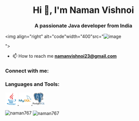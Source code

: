 
<h1 align="center">Hi 👋, I'm Naman Vishnoi</h1>
<h3 align="center">A passionate Java developer from India</h3>

<img align="right" alt="code"width="400"src="![image](https://github.com/user-attachments/assets/e4906169-0487-4043-9ecc-988d247cf111)

">
- 📫 How to reach me **namanvishnoi23@gmail.com**

<h3 align="left">Connect with me:</h3>
<p align="left">
</p>

<h3 align="left">Languages and Tools:</h3>
<p align="left"> <a href="https://www.java.com" target="_blank" rel="noreferrer"> <img src="https://raw.githubusercontent.com/devicons/devicon/master/icons/java/java-original.svg" alt="java" width="40" height="40"/> </a> <a href="https://www.mysql.com/" target="_blank" rel="noreferrer"> <img src="https://raw.githubusercontent.com/devicons/devicon/master/icons/mysql/mysql-original-wordmark.svg" alt="mysql" width="40" height="40"/> </a> <a href="https://www.postgresql.org" target="_blank" rel="noreferrer"> <img src="https://raw.githubusercontent.com/devicons/devicon/master/icons/postgresql/postgresql-original-wordmark.svg" alt="postgresql" width="40" height="40"/> </a> </p>

<p><img align="left" src="https://github-readme-stats.vercel.app/api/top-langs?username=naman767&show_icons=true&locale=en&layout=compact" alt="naman767" /></p>

<p>&nbsp;<img align="center" src="https://github-readme-stats.vercel.app/api?username=naman767&show_icons=true&locale=en" alt="naman767" /></p>
